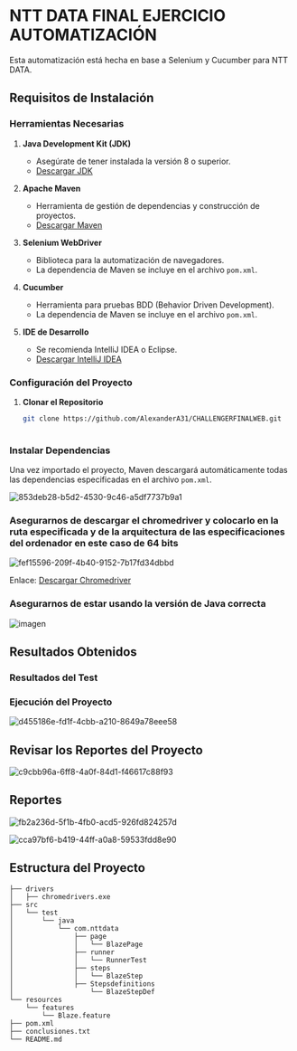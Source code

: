 # NTT DATA FINAL EJERCICIO AUTOMATIZACIÓN

Esta automatización está hecha en base a Selenium y Cucumber para NTT DATA.

## Requisitos de Instalación

### Herramientas Necesarias

1. **Java Development Kit (JDK)**
   - Asegúrate de tener instalada la versión 8 o superior.
   - [Descargar JDK](https://www.oracle.com/java/technologies/javase-downloads.html)

2. **Apache Maven**
   - Herramienta de gestión de dependencias y construcción de proyectos.
   - [Descargar Maven](https://maven.apache.org/download.cgi)

3. **Selenium WebDriver**
   - Biblioteca para la automatización de navegadores.
   - La dependencia de Maven se incluye en el archivo `pom.xml`.

4. **Cucumber**
   - Herramienta para pruebas BDD (Behavior Driven Development).
   - La dependencia de Maven se incluye en el archivo `pom.xml`.

5. **IDE de Desarrollo**
   - Se recomienda IntelliJ IDEA o Eclipse.
   - [Descargar IntelliJ IDEA](https://www.jetbrains.com/idea/download/)

### Configuración del Proyecto

1. **Clonar el Repositorio**
   ```bash
   git clone https://github.com/AlexanderA31/CHALLENGERFINALWEB.git
    
### Instalar Dependencias

Una vez importado el proyecto, Maven descargará automáticamente todas las dependencias especificadas en el archivo `pom.xml`. 

![853deb28-b5d2-4530-9c46-a5df7737b9a1](https://github.com/user-attachments/assets/26c48071-e61f-4327-a80b-c4450947cf6a)


### Asegurarnos de descargar el chromedriver y colocarlo en la ruta especificada y de la arquitectura de las especificaciones del ordenador en este caso de 64 bits

![fef15596-209f-4b40-9152-7b17fd34dbbd](https://github.com/user-attachments/assets/adad4a4e-b852-47f1-bfda-0b4b6fe1f2a7)


Enlace: [Descargar Chromedriver](https://googlechromelabs.github.io/chrome-for-testing/)

### Asegurarnos de estar usando la versión de Java correcta 

![imagen](https://github.com/user-attachments/assets/fef15596-209f-4b40-9152-7b17fd34dbbd)

## Resultados Obtenidos

### Resultados del Test

### Ejecución del Proyecto 

![d455186e-fd1f-4cbb-a210-8649a78eee58](https://github.com/user-attachments/assets/a031649d-0f17-46c7-9d47-a6b94eebe6ba)


## Revisar los Reportes del Proyecto 

![c9cbb96a-6ff8-4a0f-84d1-f46617c88f93](https://github.com/user-attachments/assets/3254e4fa-f31c-4a4c-a331-34d13bc988ae)

## Reportes 

![fb2a236d-5f1b-4fb0-acd5-926fd824257d](https://github.com/user-attachments/assets/b5b63ce0-bdbb-46e4-8d3e-e93d5c71ae71)

![cca97bf6-b419-44ff-a0a8-59533fdd8e90](https://github.com/user-attachments/assets/6de32609-373d-4d15-8956-8a2a655cd316)




## Estructura del Proyecto

```plaintext
├── drivers
│   ├── chromedrivers.exe
├── src
│   └── test
│       └── java
│           └── com.nttdata
│               ├── page
│               │   └── BlazePage
│               ├── runner
│               │   └── RunnerTest
│               ├── steps
│               │   └── BlazeStep
│               ├── Stepsdefinitions
│                   └── BlazeStepDef
└── resources
    └── features
        └── Blaze.feature
├── pom.xml
├── conclusiones.txt
└── README.md
